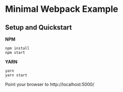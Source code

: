 # Minimal Webpack Example

## Setup and Quickstart

**NPM**

```
npm install
npm start
```

**YARN**

```
yarn
yarn start
```

Point your browser to http://localhost:5000/